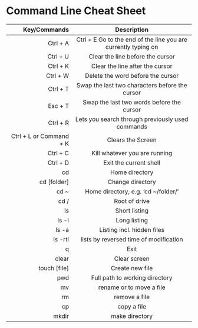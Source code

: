 Command Line Cheat Sheet
===
| Key/Commands | Description |
|-------------:| :----------:|
| Ctrl + A    | Ctrl + E	Go to the end of the line you are currently typing on |
| Ctrl + U	|Clear the line before the cursor|
|Ctrl + K	 |Clear the line after the cursor|
|Ctrl + W	 |Delete the word before the cursor|
|Ctrl + T	|Swap the last two characters before the cursor|
|Esc + T	|Swap the last two words before the cursor|
|Ctrl + R	|Lets you search through previously used commands|
|Ctrl + L or Command + K	|Clears the Screen|
|Ctrl + C	|Kill whatever you are running|
|Ctrl + D	|Exit the current shell|
|cd|	Home directory|
|cd [folder]	|Change directory|
|cd ~	|Home directory, e.g. ‘cd ~/folder/’|
|cd /	|Root of drive|
|ls	|Short listing|
|ls -l	|Long listing|
|ls -a	|Listing incl. hidden files|
|ls -rtl | lists by reversed time of modification
|q|	Exit|
|clear|	Clear screen|
|touch [file]|	Create new file|
|pwd	|Full path to working directory|
|mv| rename or to move a file
|rm| remove a file
|cp| copy a file
|mkdir| make directory|
